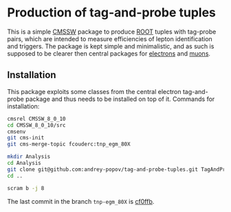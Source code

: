# Production of tag-and-probe tuples

This is a simple [CMSSW](https://github.com/cms-sw/cmssw) package to produce [ROOT](http://root.cern.ch) tuples with tag-probe pairs, which are intended to measure efficiencies of lepton identification and triggers.
The package is kept simple and minimalistic, and as such is supposed to be clearer then central packages for [electrons](https://twiki.cern.ch/twiki/bin/view/CMSPublic/ElectronTagAndProbe) and [muons](https://twiki.cern.ch/twiki/bin/viewauth/CMS/MuonTagAndProbe).


## Installation

This package exploits some classes from the central electron tag-and-probe package and thus needs to be installed on top of it.
Commands for installation:
```bash
cmsrel CMSSW_8_0_10
cd CMSSW_8_0_10/src
cmsenv
git cms-init
git cms-merge-topic fcouderc:tnp_egm_80X

mkdir Analysis
cd Analysis
git clone git@github.com:andrey-popov/tag-and-probe-tuples.git TagAndProbe
cd ..

scram b -j 8
```
The last commit in the branch `tnp-egm_80X` is [cf0ffb](https://github.com/fcouderc/cmssw/tree/cf0ffb668fb97048aff5e6016f7589fa75844726/PhysicsTools/TagAndProbe).
